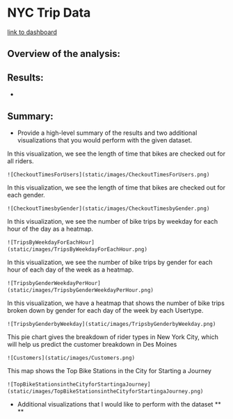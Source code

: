 #  NYC Trip Data 

[link to dashboard](https://public.tableau.com/app/profile/jovan.simmons/viz/NYCTripDataChallenge/NYCTripDataChallenge "link to dashboard")

## Overview of the analysis:

 
## Results:
 * 


## Summary:
* Provide a high-level summary of the results and two additional visualizations that you would perform with the given dataset.


In this visualization, we see  the length of time that bikes are checked out for all riders.

    ![CheckoutTimesForUsers](static/images/CheckoutTimesForUsers.png) 

In this visualization, we see  the length of time that bikes are checked out for each gender.

    ![CheckoutTimesbyGender](static/images/CheckoutTimesbyGender.png) 

In this visualization, we see the number of bike trips by weekday for each hour of the day as a heatmap.

    ![TripsByWeekdayForEachHour](static/images/TripsByWeekdayForEachHour.png) 

In this visualization, we see the number of bike trips by gender for each hour of each day of the week as a heatmap.

    ![TripsbyGenderWeekdayPerHour](static/images/TripsbyGenderWeekdayPerHour.png) 
   
In this visualization, we have a heatmap that shows the number of bike trips broken down by gender for each day of the week by each Usertype.

    ![TripsbyGenderbyWeekday](static/images/TripsbyGenderbyWeekday.png) 

This pie chart gives the breakdown of rider types in New York City, which will help us predict the customer breakdown in Des Moines

    ![Customers](static/images/Customers.png) 

This map shows the Top Bike Stations in the City for Starting a Journey

    ![TopBikeStationsintheCityforStartingaJourney](static/images/TopBikeStationsintheCityforStartingaJourney.png) 

* Additional visualizations that I would like to perform with the dataset
**
**
